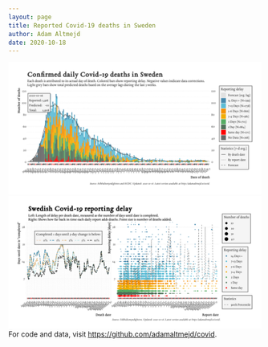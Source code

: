 ```yaml
---
layout: page
title: Reported Covid-19 deaths in Sweden
author: Adam Altmejd
date: 2020-10-18
---
```


![Graph of Swedish Covid-19 deaths with reporting delay.](deaths_lag_sweden_2020-10-18.png "Swedish Covid-19 deaths.")
![Graph of Swedish Covid-19 reporting delay in daily deaths.](lag_trend_sweden_2020-10-18.png "Trend in Swedish Covid-19 mortality reporting delay.")
For code and data, visit <https://github.com/adamaltmejd/covid>.
